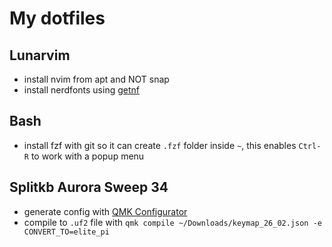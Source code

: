 # My dotfiles

## Lunarvim

- install nvim from apt and NOT snap
- install nerdfonts using [getnf](https://github.com/ronniedroid/getnf)

## Bash

- install fzf with git so it can create `.fzf` folder inside `~`, this enables `Ctrl-R` to work with a popup menu

## Splitkb Aurora Sweep 34

- generate config with [QMK Configurator](https://config.qmk.fm/#/splitkb/aurora/sweep/rev1/LAYOUT_split_3x5_2)
- compile to `.uf2` file with `qmk compile ~/Downloads/keymap_26_02.json -e CONVERT_TO=elite_pi`
